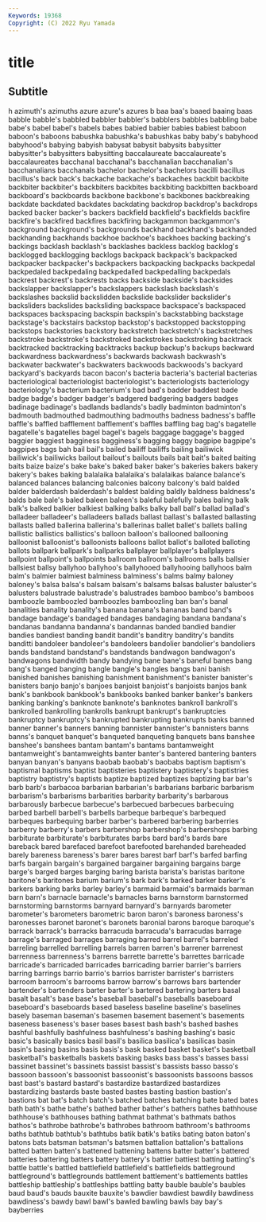 ```yaml
---
Keywords: 19368
Copyright: (C) 2022 Ryu Yamada
---
```



# title

## Subtitle
h azimuth's azimuths azure azure's
azures b baa baa's baaed baaing baas babble babble's babbled
babbler babbler's babblers babbles babbling babe babe's babel babel's babels
babes babied babier babies babiest baboon baboon's baboons babushka babushka's
babushkas baby baby's babyhood babyhood's babying babyish babysat babysit babysits
babysitter babysitter's babysitters babysitting baccalaureate baccalaureate's baccalaureates bacchanal bacchanal's bacchanalian
bacchanalian's bacchanalians bacchanals bachelor bachelor's bachelors bacilli bacillus bacillus's back
back's backache backache's backaches backbit backbite backbiter backbiter's backbiters backbites
backbiting backbitten backboard backboard's backboards backbone backbone's backbones backbreaking backdate
backdated backdates backdating backdrop backdrop's backdrops backed backer backer's backers
backfield backfield's backfields backfire backfire's backfired backfires backfiring backgammon backgammon's
background background's backgrounds backhand backhand's backhanded backhanding backhands backhoe backhoe's
backhoes backing backing's backings backlash backlash's backlashes backless backlog backlog's
backlogged backlogging backlogs backpack backpack's backpacked backpacker backpacker's backpackers backpacking
backpacks backpedal backpedaled backpedaling backpedalled backpedalling backpedals backrest backrest's backrests
backs backside backside's backsides backslapper backslapper's backslappers backslash backslash's backslashes
backslid backslidden backslide backslider backslider's backsliders backslides backsliding backspace backspace's
backspaced backspaces backspacing backspin backspin's backstabbing backstage backstage's backstairs backstop
backstop's backstopped backstopping backstops backstories backstory backstretch backstretch's backstretches backstroke
backstroke's backstroked backstrokes backstroking backtrack backtracked backtracking backtracks backup backup's
backups backward backwardness backwardness's backwards backwash backwash's backwater backwater's backwaters
backwoods backwoods's backyard backyard's backyards bacon bacon's bacteria bacteria's bacterial
bacterias bacteriological bacteriologist bacteriologist's bacteriologists bacteriology bacteriology's bacterium bacterium's bad
bad's badder baddest bade badge badge's badger badger's badgered badgering
badgers badges badinage badinage's badlands badlands's badly badminton badminton's badmouth
badmouthed badmouthing badmouths badness badness's baffle baffle's baffled bafflement bafflement's
baffles baffling bag bag's bagatelle bagatelle's bagatelles bagel bagel's bagels
baggage baggage's bagged baggier baggiest bagginess bagginess's bagging baggy bagpipe
bagpipe's bagpipes bags bah bail bail's bailed bailiff bailiffs bailing
bailiwick bailiwick's bailiwicks bailout bailout's bailouts bails bait bait's baited
baiting baits baize baize's bake bake's baked baker baker's bakeries
bakers bakery bakery's bakes baking balalaika balalaika's balalaikas balance balance's
balanced balances balancing balconies balcony balcony's bald balded balder balderdash
balderdash's baldest balding baldly baldness baldness's balds bale bale's baled
baleen baleen's baleful balefully bales baling balk balk's balked balkier
balkiest balking balks balky ball ball's ballad ballad's balladeer balladeer's
balladeers ballads ballast ballast's ballasted ballasting ballasts balled ballerina ballerina's
ballerinas ballet ballet's ballets balling ballistic ballistics ballistics's balloon balloon's
ballooned ballooning balloonist balloonist's balloonists balloons ballot ballot's balloted balloting
ballots ballpark ballpark's ballparks ballplayer ballplayer's ballplayers ballpoint ballpoint's ballpoints
ballroom ballroom's ballrooms balls ballsier ballsiest ballsy ballyhoo ballyhoo's ballyhooed
ballyhooing ballyhoos balm balm's balmier balmiest balminess balminess's balms balmy
baloney baloney's balsa balsa's balsam balsam's balsams balsas baluster baluster's
balusters balustrade balustrade's balustrades bamboo bamboo's bamboos bamboozle bamboozled bamboozles
bamboozling ban ban's banal banalities banality banality's banana banana's bananas
band band's bandage bandage's bandaged bandages bandaging bandana bandana's bandanas
bandanna bandanna's bandannas banded bandied bandier bandies bandiest banding bandit
bandit's banditry banditry's bandits banditti bandoleer bandoleer's bandoleers bandolier bandolier's
bandoliers bands bandstand bandstand's bandstands bandwagon bandwagon's bandwagons bandwidth bandy
bandying bane bane's baneful banes bang bang's banged banging bangle
bangle's bangles bangs bani banish banished banishes banishing banishment banishment's
banister banister's banisters banjo banjo's banjoes banjoist banjoist's banjoists banjos
bank bank's bankbook bankbook's bankbooks banked banker banker's bankers banking
banking's banknote banknote's banknotes bankroll bankroll's bankrolled bankrolling bankrolls bankrupt
bankrupt's bankruptcies bankruptcy bankruptcy's bankrupted bankrupting bankrupts banks banned banner
banner's banners banning bannister bannister's bannisters banns banns's banquet banquet's
banqueted banqueting banquets bans banshee banshee's banshees bantam bantam's bantams
bantamweight bantamweight's bantamweights banter banter's bantered bantering banters banyan banyan's
banyans baobab baobab's baobabs baptism baptism's baptismal baptisms baptist baptisteries
baptistery baptistery's baptistries baptistry baptistry's baptists baptize baptized baptizes baptizing
bar bar's barb barb's barbacoa barbarian barbarian's barbarians barbaric barbarism
barbarism's barbarisms barbarities barbarity barbarity's barbarous barbarously barbecue barbecue's barbecued
barbecues barbecuing barbed barbell barbell's barbells barbeque barbeque's barbequed barbeques
barbequing barber barber's barbered barbering barberries barberry barberry's barbers barbershop
barbershop's barbershops barbing barbiturate barbiturate's barbiturates barbs bard bard's bards
bare bareback bared barefaced barefoot barefooted barehanded bareheaded barely bareness
bareness's barer bares barest barf barf's barfed barfing barfs bargain
bargain's bargained bargainer bargaining bargains barge barge's barged barges barging
baring barista barista's baristas baritone baritone's baritones barium barium's bark
bark's barked barker barker's barkers barking barks barley barley's barmaid
barmaid's barmaids barman barn barn's barnacle barnacle's barnacles barns barnstorm
barnstormed barnstorming barnstorms barnyard barnyard's barnyards barometer barometer's barometers barometric
baron baron's baroness baroness's baronesses baronet baronet's baronets baronial barons
baroque baroque's barrack barrack's barracks barracuda barracuda's barracudas barrage barrage's
barraged barrages barraging barred barrel barrel's barreled barreling barrelled barrelling
barrels barren barren's barrener barrenest barrenness barrenness's barrens barrette barrette's
barrettes barricade barricade's barricaded barricades barricading barrier barrier's barriers barring
barrings barrio barrio's barrios barrister barrister's barristers barroom barroom's barrooms
barrow barrow's barrows bars bartender bartender's bartenders barter barter's bartered
bartering barters basal basalt basalt's base base's baseball baseball's baseballs
baseboard baseboard's baseboards based baseless baseline baseline's baselines basely baseman
baseman's basemen basement basement's basements baseness baseness's baser bases basest
bash bash's bashed bashes bashful bashfully bashfulness bashfulness's bashing bashing's
basic basic's basically basics basil basil's basilica basilica's basilicas basin
basin's basing basins basis basis's bask basked basket basket's basketball
basketball's basketballs baskets basking basks bass bass's basses bassi bassinet
bassinet's bassinets bassist bassist's bassists basso basso's bassoon bassoon's bassoonist
bassoonist's bassoonists bassoons bassos bast bast's bastard bastard's bastardize bastardized
bastardizes bastardizing bastards baste basted bastes basting bastion bastion's bastions
bat bat's batch batch's batched batches batching bate bated bates
bath bath's bathe bathe's bathed bather bather's bathers bathes bathhouse
bathhouse's bathhouses bathing bathmat bathmat's bathmats bathos bathos's bathrobe bathrobe's
bathrobes bathroom bathroom's bathrooms baths bathtub bathtub's bathtubs batik batik's
batiks bating baton baton's batons bats batsman batsman's batsmen battalion
battalion's battalions batted batten batten's battened battening battens batter batter's
battered batteries battering batters battery battery's battier battiest batting batting's
battle battle's battled battlefield battlefield's battlefields battleground battleground's battlegrounds battlement
battlement's battlements battles battleship battleship's battleships battling batty bauble bauble's
baubles baud baud's bauds bauxite bauxite's bawdier bawdiest bawdily bawdiness
bawdiness's bawdy bawl bawl's bawled bawling bawls bay bay's bayberries
